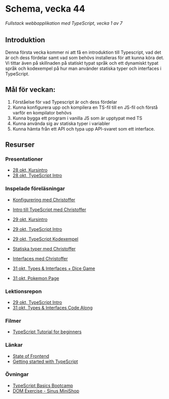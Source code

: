 # Schema, vecka 44
###### Fullstack webbapplikation med TypeScript, vecka 1 av 7

## Introduktion

Denna första vecka kommer ni att få en introduktion till Typescript, vad det är och dess fördelar samt vad som behövs installeras för att kunna köra det. 
Vi tittar även på skillnaden på statiskt typat språk och ett dynamiskt typat språk och kodexempel på hur man använder statiska typer och interfaces i TypeScript.


## Mål för veckan:

1. Förståelse för vad Typescript är och dess fördelar
2. Kunna konfigurera upp och kompilera en TS-fil till en JS-fil och förstå varför en kompilator behövs
3. Kunna bygga ett program i vanilla JS som är upptypat med TS
4. Kunna använda sig av statiska typer i variabler
5. Kunna hämta från ett API och typa upp API-svaret som ett interface.


## Resurser

### Presentationer
* [28 okt, Kursintro](https://docs.google.com/presentation/d/1CcIgMH9BggKA2Jrs6e44mbNHVbEDLSL7/edit?usp=sharing&ouid=117251319654116712560&rtpof=true&sd=true)
* [28 okt, TypeScript Intro](https://docs.google.com/presentation/d/1h_AZq_HH-i8O63R87fyxknLDdIYXVRLR/edit?usp=sharing&ouid=117251319654116712560&rtpof=true&sd=true)


### Inspelade föreläsningar
* [Konfigurering med Christoffer](https://vimeo.com/777907090/f9f008f064)
* [Intro till TypeScript med Christoffer](https://vimeo.com/777906914/f9fc0538d7)
* [29 okt, Kursintro](https://funet.sharepoint.com/:v:/s/FrontendutvecklareYH-Fe23Karlstad/EV-V-55xlmVHkLNe0-_Fe04Bxj2KlhZYbdyZjlaWZAEkCA?e=0CAEyN)
* [29 okt, TypeScript Intro](https://funet.sharepoint.com/:v:/s/FrontendutvecklareYH-Fe23Karlstad/EYdtyI7g4BxDleOrLD5R2CYB-yNVn__b8hAupN_i9yondg?e=19jBXs)
* [29 okt, TypeScript Kodexempel](https://funet.sharepoint.com/:v:/s/FrontendutvecklareYH-Fe23Karlstad/EXDjI7BgxOdNrTislhBIbOgB_uiBTj_z8qaEcQgaPHkZww?e=nOMAhX)
* [Statiska typer med Christoffer](https://vimeo.com/777907196/62dc6d6b03?share=copy)
* [Interfaces med Christoffer](https://vimeo.com/780124978/077297b541)

* [31 okt, Types & Interfaces + Dice Game](https://funet.sharepoint.com/:v:/s/FrontendutvecklareYH-Fe23Karlstad/ETtKj4-8izpNtDl3d-NfP5kB3VNnqNxsRs8eahuHqVlg2w?e=eBswMA)
* [31 okt, Pokemon Page](https://funet.sharepoint.com/:v:/s/FrontendutvecklareYH-Fe23Karlstad/EcKNVNruOVxBqaOpiLeMu_gBay-oNaVtxlgaJBzctCu6iA?e=vfmQ5t)

### Lektionsrepon
* [29 okt, TypeScript Intro](https://github.com/fu-fullstack-fe23/week-44-lecture-typescript-basics)
* [31 okt, Types & Interfaces Code Along](https://github.com/fu-fullstack-fe23/week-44-lecture-code-along)

### Filmer
* [TypeScript Tutorial for beginners](https://www.youtube.com/watch?v=d56mG7DezGs&t=1203s)

### Länkar
* [State of Frontend](https://tsh.io/state-of-frontend/)
* [Getting started with TypeScript](https://drive.google.com/file/d/0B98lNJRzLBMST1BZcm1CbGdEc1k/view?usp=sharing&resourcekey=0-JqJ5WaSSh7uLcScFKqMpxg)

### Övningar
* [TypeScript Basics Bootcamp](https://github.com/fu-fullstack-fe23/week-44-exercise-typescript-basics-bootcamp/tree/main)
* [DOM Exercise - Sinus MiniShop](https://github.com/Santosnr6/SinusMiniShop)







